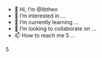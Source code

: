 - 👋 Hi, I’m @Ibtheo
- 👀 I’m interested in ...
- 🌱 I’m currently learning ...
- 💞️ I’m looking to collaborate on ...
- 📫 How to reach me 5
...

<!---
Ibtheo/Ibtheo is a ✨ special ✨ repository because its `README.md` (this file) appears on your GitHub profile.
You can click the Preview link to take a look at your changes.
--->
5

